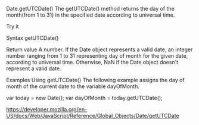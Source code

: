 Date.getUTCDate()
The getUTCDate() method returns the day of the month(from 1 to 31) in the specified date according to universal time.

Try it

Syntax
getUTCDate()

Return value
A number. If the Date object represents a valid date, an integer number ranging from 1 to 31 representing day of month for the given date, according to universal time. Otherwise, NaN if the Date object doesn't represent a valid date.

Examples
Using getUTCDate()
The following example assigns the day of month of the current date to the variable dayOfMonth.

var today = new Date();
var dayOfMonth = today.getUTCDate();

https://developer.mozilla.org/en-US/docs/Web/JavaScript/Reference/Global_Objects/Date/getUTCDate
